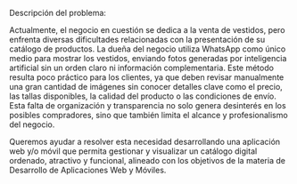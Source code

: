 Descripción del problema:



Actualmente, el negocio en cuestión se dedica a la venta de vestidos, pero enfrenta diversas dificultades relacionadas con la presentación de su catálogo de productos. La dueña del negocio utiliza WhatsApp como único medio para mostrar los vestidos, enviando fotos generadas por inteligencia artificial sin un orden claro ni información complementaria. Este método resulta poco práctico para los clientes, ya que deben revisar manualmente una gran cantidad de imágenes sin conocer detalles clave como el precio, las tallas disponibles, la calidad del producto o las condiciones de envío. Esta falta de organización y transparencia no solo genera desinterés en los posibles compradores, sino que también limita el alcance y profesionalismo del negocio.



Queremos ayudar a resolver esta necesidad desarrollando una aplicación web y/o móvil que permita gestionar y visualizar un catálogo digital ordenado, atractivo y funcional, alineado con los objetivos de la materia de Desarrollo de Aplicaciones Web y Móviles.



